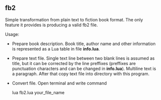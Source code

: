 ## fb2 


Simple transformation from plain text to fiction book format. The only feature it provides is producing a valid fb2 file.

Usage:
* Prepare book description. Book title, author name and other information is represented as a Lua table in file __info.lua__. 
* Prepare text file. Single text line between two blank lines is assumed as title, but it can be corrected by the line preffixes 
  (preffixes are punctuation characters and can be changed in __info.lua__). Multiline text is a paragraph. After that copy text 
  file into directory with this program. 
* Convert file. Open terminal and write command 
    
     lua fb2.lua your_file_name
